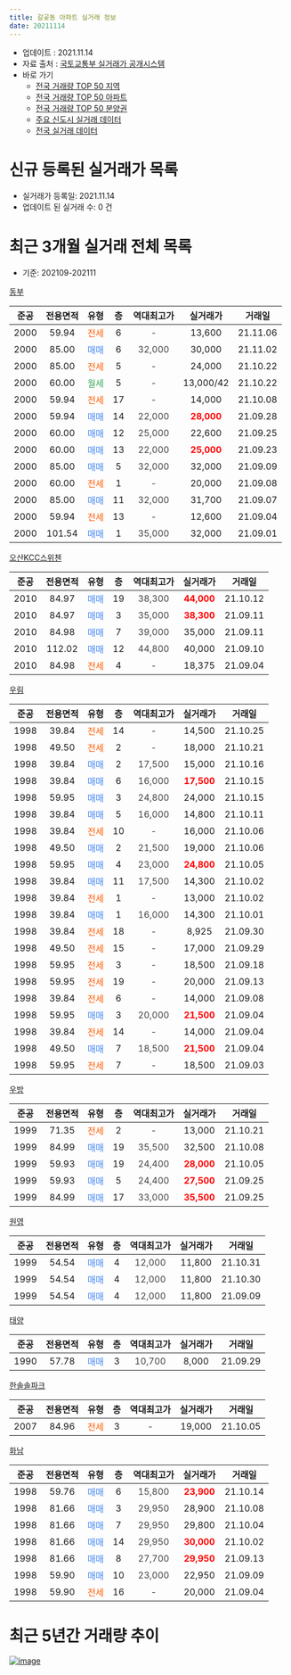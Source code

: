 ```yaml
---
title: 갈곶동 아파트 실거래 정보
date: 20211114
---
```


* 업데이트 : 2021.11.14
* 자료 출처 : [국토교통부 실거래가 공개시스템](http://rt.molit.go.kr)
* 바로 가기
    * [전국 거래량 TOP 50 지역](https://apt-info.github.io/apt-trade-info/tr)
    * [전국 거래량 TOP 50 아파트](https://apt-info.github.io/apt-trade-info/ta)
    * [전국 거래량 TOP 50 분양권](https://apt-info.github.io/apt-trade-info/tb)
    * [주요 신도시 실거래 데이터](https://apt-info.github.io/apt-trade-info/newtown)
    * [전국 실거래 데이터](https://apt-info.github.io/apt-trade-info/all)



<script async src="https://pagead2.googlesyndication.com/pagead/js/adsbygoogle.js"></script>
<!-- 기본광고 -->
<ins class="adsbygoogle"
     style="display:block"
     data-ad-client="ca-pub-1142216861245946"
     data-ad-slot="4805727019"
     data-ad-format="auto"
     data-full-width-responsive="true"></ins>
<script>
     (adsbygoogle = window.adsbygoogle || []).push({});
</script>


# 신규 등록된 실거래가 목록

* 실거래가 등록일: 2021.11.14
* 업데이트 된 실거래 수: 0 건




<script async src="https://pagead2.googlesyndication.com/pagead/js/adsbygoogle.js"></script>
<!-- 기본광고 -->
<ins class="adsbygoogle"
     style="display:block"
     data-ad-client="ca-pub-1142216861245946"
     data-ad-slot="4805727019"
     data-ad-format="auto"
     data-full-width-responsive="true"></ins>
<script>
     (adsbygoogle = window.adsbygoogle || []).push({});
</script>


# 최근 3개월 실거래 전체 목록
* 기준: 202109-202111


[동부](https://search.naver.com/search.naver?query=%EB%8F%99%EB%B6%80)

|준공|전용면적|유형|층|역대최고가|실거래가|거래일|
|:---:|:---:|:---:|:---:|:---:|:---:|:---:|
|2000|59.94|<span style="color:#FF5A00">전세</span>|6|<span style="color:#444444">-</span>|13,600|21.11.06|
|2000|85.00|<span style="color:#4285F3">매매</span>|6|<span style="color:#444444">32,000</span>|30,000|21.11.02|
|2000|85.00|<span style="color:#FF5A00">전세</span>|5|<span style="color:#444444">-</span>|24,000|21.10.22|
|2000|60.00|<span style="color:#34A853">월세</span>|5|<span style="color:#444444">-</span>|13,000/42|21.10.22|
|2000|59.94|<span style="color:#FF5A00">전세</span>|17|<span style="color:#444444">-</span>|14,000|21.10.08|
|2000|59.94|<span style="color:#4285F3">매매</span>|14|<span style="color:#444444">22,000</span>|<b><span style="color:#FF0000">28,000</span></b>|21.09.28|
|2000|60.00|<span style="color:#4285F3">매매</span>|12|<span style="color:#444444">25,000</span>|22,600|21.09.25|
|2000|60.00|<span style="color:#4285F3">매매</span>|13|<span style="color:#444444">22,000</span>|<b><span style="color:#FF0000">25,000</span></b>|21.09.23|
|2000|85.00|<span style="color:#4285F3">매매</span>|5|<span style="color:#444444">32,000</span>|32,000|21.09.09|
|2000|60.00|<span style="color:#FF5A00">전세</span>|1|<span style="color:#444444">-</span>|20,000|21.09.08|
|2000|85.00|<span style="color:#4285F3">매매</span>|11|<span style="color:#444444">32,000</span>|31,700|21.09.07|
|2000|59.94|<span style="color:#FF5A00">전세</span>|13|<span style="color:#444444">-</span>|12,600|21.09.04|
|2000|101.54|<span style="color:#4285F3">매매</span>|1|<span style="color:#444444">35,000</span>|32,000|21.09.01|

[오산KCC스위첸](https://search.naver.com/search.naver?query=%EC%98%A4%EC%82%B0KCC%EC%8A%A4%EC%9C%84%EC%B2%B8)

|준공|전용면적|유형|층|역대최고가|실거래가|거래일|
|:---:|:---:|:---:|:---:|:---:|:---:|:---:|
|2010|84.97|<span style="color:#4285F3">매매</span>|19|<span style="color:#444444">38,300</span>|<b><span style="color:#FF0000">44,000</span></b>|21.10.12|
|2010|84.97|<span style="color:#4285F3">매매</span>|3|<span style="color:#444444">35,000</span>|<b><span style="color:#FF0000">38,300</span></b>|21.09.11|
|2010|84.98|<span style="color:#4285F3">매매</span>|7|<span style="color:#444444">39,000</span>|35,000|21.09.11|
|2010|112.02|<span style="color:#4285F3">매매</span>|12|<span style="color:#444444">44,800</span>|40,000|21.09.10|
|2010|84.98|<span style="color:#FF5A00">전세</span>|4|<span style="color:#444444">-</span>|18,375|21.09.04|

[우림](https://search.naver.com/search.naver?query=%EC%9A%B0%EB%A6%BC)

|준공|전용면적|유형|층|역대최고가|실거래가|거래일|
|:---:|:---:|:---:|:---:|:---:|:---:|:---:|
|1998|39.84|<span style="color:#FF5A00">전세</span>|14|<span style="color:#444444">-</span>|14,500|21.10.25|
|1998|49.50|<span style="color:#FF5A00">전세</span>|2|<span style="color:#444444">-</span>|18,000|21.10.21|
|1998|39.84|<span style="color:#4285F3">매매</span>|2|<span style="color:#444444">17,500</span>|15,000|21.10.16|
|1998|39.84|<span style="color:#4285F3">매매</span>|6|<span style="color:#444444">16,000</span>|<b><span style="color:#FF0000">17,500</span></b>|21.10.15|
|1998|59.95|<span style="color:#4285F3">매매</span>|3|<span style="color:#444444">24,800</span>|24,000|21.10.15|
|1998|39.84|<span style="color:#4285F3">매매</span>|5|<span style="color:#444444">16,000</span>|14,800|21.10.11|
|1998|39.84|<span style="color:#FF5A00">전세</span>|10|<span style="color:#444444">-</span>|16,000|21.10.06|
|1998|49.50|<span style="color:#4285F3">매매</span>|2|<span style="color:#444444">21,500</span>|19,000|21.10.06|
|1998|59.95|<span style="color:#4285F3">매매</span>|4|<span style="color:#444444">23,000</span>|<b><span style="color:#FF0000">24,800</span></b>|21.10.05|
|1998|39.84|<span style="color:#4285F3">매매</span>|11|<span style="color:#444444">17,500</span>|14,300|21.10.02|
|1998|39.84|<span style="color:#FF5A00">전세</span>|1|<span style="color:#444444">-</span>|13,000|21.10.02|
|1998|39.84|<span style="color:#4285F3">매매</span>|1|<span style="color:#444444">16,000</span>|14,300|21.10.01|
|1998|39.84|<span style="color:#FF5A00">전세</span>|18|<span style="color:#444444">-</span>|8,925|21.09.30|
|1998|49.50|<span style="color:#FF5A00">전세</span>|15|<span style="color:#444444">-</span>|17,000|21.09.29|
|1998|59.95|<span style="color:#FF5A00">전세</span>|3|<span style="color:#444444">-</span>|18,500|21.09.18|
|1998|59.95|<span style="color:#FF5A00">전세</span>|19|<span style="color:#444444">-</span>|20,000|21.09.13|
|1998|39.84|<span style="color:#FF5A00">전세</span>|6|<span style="color:#444444">-</span>|14,000|21.09.08|
|1998|59.95|<span style="color:#4285F3">매매</span>|3|<span style="color:#444444">20,000</span>|<b><span style="color:#FF0000">21,500</span></b>|21.09.04|
|1998|39.84|<span style="color:#FF5A00">전세</span>|14|<span style="color:#444444">-</span>|14,000|21.09.04|
|1998|49.50|<span style="color:#4285F3">매매</span>|7|<span style="color:#444444">18,500</span>|<b><span style="color:#FF0000">21,500</span></b>|21.09.04|
|1998|59.95|<span style="color:#FF5A00">전세</span>|7|<span style="color:#444444">-</span>|18,500|21.09.03|

[우방](https://search.naver.com/search.naver?query=%EC%9A%B0%EB%B0%A9)

|준공|전용면적|유형|층|역대최고가|실거래가|거래일|
|:---:|:---:|:---:|:---:|:---:|:---:|:---:|
|1999|71.35|<span style="color:#FF5A00">전세</span>|2|<span style="color:#444444">-</span>|13,000|21.10.21|
|1999|84.99|<span style="color:#4285F3">매매</span>|19|<span style="color:#444444">35,500</span>|32,500|21.10.08|
|1999|59.93|<span style="color:#4285F3">매매</span>|19|<span style="color:#444444">24,400</span>|<b><span style="color:#FF0000">28,000</span></b>|21.10.05|
|1999|59.93|<span style="color:#4285F3">매매</span>|5|<span style="color:#444444">24,400</span>|<b><span style="color:#FF0000">27,500</span></b>|21.09.25|
|1999|84.99|<span style="color:#4285F3">매매</span>|17|<span style="color:#444444">33,000</span>|<b><span style="color:#FF0000">35,500</span></b>|21.09.25|


<script async src="https://pagead2.googlesyndication.com/pagead/js/adsbygoogle.js"></script>
<!-- 기본광고 -->
<ins class="adsbygoogle"
     style="display:block"
     data-ad-client="ca-pub-1142216861245946"
     data-ad-slot="4805727019"
     data-ad-format="auto"
     data-full-width-responsive="true"></ins>
<script>
     (adsbygoogle = window.adsbygoogle || []).push({});
</script>


[원영](https://search.naver.com/search.naver?query=%EC%9B%90%EC%98%81)

|준공|전용면적|유형|층|역대최고가|실거래가|거래일|
|:---:|:---:|:---:|:---:|:---:|:---:|:---:|
|1999|54.54|<span style="color:#4285F3">매매</span>|4|<span style="color:#444444">12,000</span>|11,800|21.10.31|
|1999|54.54|<span style="color:#4285F3">매매</span>|4|<span style="color:#444444">12,000</span>|11,800|21.10.30|
|1999|54.54|<span style="color:#4285F3">매매</span>|4|<span style="color:#444444">12,000</span>|11,800|21.09.09|

[태양](https://search.naver.com/search.naver?query=%ED%83%9C%EC%96%91)

|준공|전용면적|유형|층|역대최고가|실거래가|거래일|
|:---:|:---:|:---:|:---:|:---:|:---:|:---:|
|1990|57.78|<span style="color:#4285F3">매매</span>|3|<span style="color:#444444">10,700</span>|8,000|21.09.29|

[한솔솔파크](https://search.naver.com/search.naver?query=%ED%95%9C%EC%86%94%EC%86%94%ED%8C%8C%ED%81%AC)

|준공|전용면적|유형|층|역대최고가|실거래가|거래일|
|:---:|:---:|:---:|:---:|:---:|:---:|:---:|
|2007|84.96|<span style="color:#FF5A00">전세</span>|3|<span style="color:#444444">-</span>|19,000|21.10.05|

[화남](https://search.naver.com/search.naver?query=%ED%99%94%EB%82%A8)

|준공|전용면적|유형|층|역대최고가|실거래가|거래일|
|:---:|:---:|:---:|:---:|:---:|:---:|:---:|
|1998|59.76|<span style="color:#4285F3">매매</span>|6|<span style="color:#444444">15,800</span>|<b><span style="color:#FF0000">23,900</span></b>|21.10.14|
|1998|81.66|<span style="color:#4285F3">매매</span>|3|<span style="color:#444444">29,950</span>|28,900|21.10.08|
|1998|81.66|<span style="color:#4285F3">매매</span>|7|<span style="color:#444444">29,950</span>|29,800|21.10.04|
|1998|81.66|<span style="color:#4285F3">매매</span>|14|<span style="color:#444444">29,950</span>|<b><span style="color:#FF0000">30,000</span></b>|21.10.02|
|1998|81.66|<span style="color:#4285F3">매매</span>|8|<span style="color:#444444">27,700</span>|<b><span style="color:#FF0000">29,950</span></b>|21.09.13|
|1998|59.90|<span style="color:#4285F3">매매</span>|10|<span style="color:#444444">23,000</span>|22,950|21.09.09|
|1998|59.90|<span style="color:#FF5A00">전세</span>|16|<span style="color:#444444">-</span>|20,000|21.09.04|



<script async src="https://pagead2.googlesyndication.com/pagead/js/adsbygoogle.js"></script>
<!-- 기본광고 -->
<ins class="adsbygoogle"
     style="display:block"
     data-ad-client="ca-pub-1142216861245946"
     data-ad-slot="4805727019"
     data-ad-format="auto"
     data-full-width-responsive="true"></ins>
<script>
     (adsbygoogle = window.adsbygoogle || []).push({});
</script>


# 최근 5년간 거래량 추이


<div style="width:100%;">
    <canvas id="deal_progress" height="200"></canvas>
</div>

<script>
new Chart(document.getElementById("deal_progress"), {
    type: 'line',
    data: {
        labels: ['16.01','16.02','16.03','16.04','16.05','16.06','16.07','16.08','16.09','16.10','16.11','16.12','17.01','17.02','17.03','17.04','17.05','17.06','17.07','17.08','17.09','17.10','17.11','17.12','18.01','18.02','18.03','18.04','18.05','18.06','18.07','18.08','18.09','18.10','18.11','18.12','19.01','19.02','19.03','19.04','19.05','19.06','19.07','19.08','19.09','19.10','19.11','19.12','20.01','20.02','20.03','20.04','20.05','20.06','20.07','20.08','20.09','20.10','20.11','20.12','21.01','21.02','21.03','21.04','21.05','21.06','21.07','21.08','21.09','21.10','21.11'],
        datasets: [{
            label: '매매/분양권',
            data: [18,10,24,18,25,23,27,26,31,28,18,16,11,18,34,21,25,18,14,18,19,9,16,6,12,9,18,17,18,25,13,27,27,14,10,11,13,17,15,11,10,16,20,20,15,32,25,24,24,95,52,26,39,42,24,27,73,27,45,58,45,42,44,36,40,31,40,28,17,17,1],
            borderColor: "rgba(66, 133, 243, 1)",
            backgroundColor: "rgba(66, 133, 243, 0.05)",
            borderWidth: 1,
            pointRadius: 0,
            fill: false,
            lineTension: 0
        },{
            label: '전/월세',
            data: [12,11,14,11,11,12,15,8,14,14,14,10,12,14,11,7,8,9,5,7,14,13,8,17,16,15,18,22,19,23,23,15,21,21,19,8,16,22,19,17,17,16,20,23,12,16,21,22,12,30,23,20,26,27,23,14,14,17,11,14,10,6,24,15,18,29,24,15,11,9,1],
            borderColor: "rgba(255, 90, 0, 1)",
            backgroundColor: "rgba(255, 90, 0, 0.05)",
            borderWidth: 1,
            pointRadius: 0,
            fill: false,
            lineTension: 0
        },{
            label: '합계',
            data: [30,21,38,29,36,35,42,34,45,42,32,26,23,32,45,28,33,27,19,25,33,22,24,23,28,24,36,39,37,48,36,42,48,35,29,19,29,39,34,28,27,32,40,43,27,48,46,46,36,125,75,46,65,69,47,41,87,44,56,72,55,48,68,51,58,60,64,43,28,26,2],
            borderColor: "rgba(0, 0, 0, 1)",
            backgroundColor: "rgba(0, 0, 0, 0.03)",
            borderWidth: 0.1,
            pointRadius: 0,
            fill: true,
            lineTension: 0
        }
        ]
    },
    options: {
        responsive: true,
        title: {
            display: false
        },
        tooltips: {
            mode: 'index',
            intersect: false
        },
        hover: {
            mode: 'nearest',
            intersect: true
        },
        scales: {
            xAxes: [{
                display: true,
                scaleLabel: {
                    display: true,
                    labelString: '년/월'
                }
            }],
            yAxes: [{
                display: true,
                ticks: {
                    suggestedMin: 0,
                },
                scaleLabel: {
                    display: true,
                    labelString: '실거래 수'
                }
            }]
        }
    }
});

</script>


[![image](https://apt-info.github.io/images/2020-01-03-apt-trade-info/1024x500.png)](https://play.google.com/store/apps/details?id=com.aptinfo.apttradeinfo)

